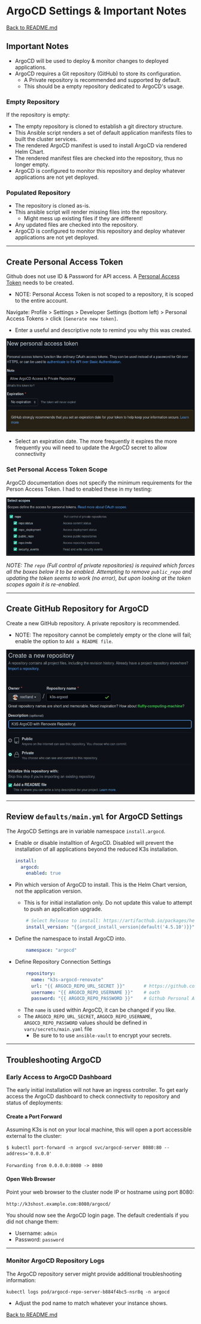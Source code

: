 # ArgoCD Settings & Important Notes

[Back to README.md](../README.md)

## Important Notes

* ArgoCD will be used to deploy & monitor changes to deployed applications.
* ArgoCD requires a Git repository (GitHub) to store its configuration.
  * A Private repository is recommended and supported by default.
  * This should be a empty repository dedicated to ArgoCD's usage.

### Empty Repository

If the repository is empty:

* The empty repository is cloned to establish a git directory structure.
* This Ansible script renders a set of default application manifests files to built the cluster services.
* The rendered ArgoCD manifest is used to install ArgoCD via rendered Helm Chart.
* The rendered manifest files are checked into the repository, thus no longer empty.
* ArgoCD is configured to monitor this repository and deploy whatever applications are not yet deployed.

### Populated Repository

* The repository is cloned as-is.
* This ansible script will render missing files into the repository.
  * Might mess up existing files if they are different!
* Any updated files are checked into the repository.
* ArgoCD is configured to monitor this repository and deploy whatever applications are not yet deployed.

---

## Create Personal Access Token

Github does not use ID & Password for API access.  A [Personal Access Token](https://docs.github.com/en/authentication/keeping-your-account-and-data-secure/creating-a-personal-access-token) needs to be created.

* NOTE: Personal Access Token is not scoped to a repository, it is scoped to the entire account.

Navigate: Profile > Settings > Developer Settings (bottom left) > Personal Access Tokens > click `[Generate new token]`.

* Enter a useful and descriptive note to remind you why this was created.

![Create Personal Access Token](../images/github_create_personal_access_token-1.png)

* Select an expiration date.  The more frequently it expires the more frequently you will need to update the ArgoCD secret to allow connectivity

### Set Personal Access Token Scope

ArgoCD documentation does not specify the minimum requirements for the Person Access Token.  I had to enabled these in my testing:

![Set Personal Access Token Scopes](../images/github_create_personal_access_token-2.png)

_NOTE: The `repo` (Full control of private repositories) is required which forces all the boxes below it to be enabled. Attempting to remove `public_repo` and updating the token seems to work (no error), but upon looking at the token scopes again it is re-enabled._

---

## Create GitHub Repository for ArgoCD

Create a new GitHub repository.  A private repository is recommended.

* NOTE: The repository cannot be completely empty or the clone will fail; enable the option to `Add a README file`.

![Create GitHub Repository](../images/github_create_empty_repository.png)

---

## Review `defaults/main.yml` for ArgoCD Settings

The ArgoCD Settings are in variable namespace `install.argocd`.

* Enable or disable installtion of ArgoCD. Disabled will prevent the installation of all applications beyond the reduced K3s installation.

  ```yaml
  install:
    argocd:
      enabled: true
  ```

* Pin which version of ArgoCD to install.  This is the Helm Chart version, not the application version.
  * This is for initial installation only. Do not update this value to attempt to push an application upgrade.

  ```yaml
      # Select Release to install: https://artifacthub.io/packages/helm/argo/argo-cd
      install_version: "{{argocd_install_version|default('4.5.10')}}"
  ```

* Define the namespace to install ArgoCD into.

  ```yaml
      namespace: "argocd"
  ```

* Define Repository Connection Settings

  ```yaml
      repository:
        name: "k3s-argocd-renovate"
        url: "{{ ARGOCD_REPO_URL_SECRET }}"       # https://github.com/<user>/<repo-name>
        username: "{{ ARGOCD_REPO_USERNAME }}"    # oath
        password: "{{ ARGOCD_REPO_PASSWORD }}"    # Github Personal Access Token
  ```

  * The `name` is used within ArgoCD, it can be changed if you like.
  * The `ARGOCD_REPO_URL_SECRET`, `ARGOCD_REPO_USERNAME`, `ARGOCD_REPO_PASSWORD` values should be defined in `vars/secrets/main.yaml` file
    * Be sure to to use `ansible-vault` to encrypt your secrets.

---

## Troubleshooting ArgoCD

### Early Access to ArgoCD Dashboard

The early initial installation will not have an ingress controller.  To get early access the ArgoCD dashboard to check connectivity to repository and status of deployments:

#### Create a Port Forward

Assuming K3s is not on your local machine, this will open a port accessible external to the cluster:

```shell
$ kubectl port-forward -n argocd svc/argocd-server 8080:80 --address='0.0.0.0'

Forwarding from 0.0.0.0:8080 -> 8080
```

#### Open Web Browser

Point your web browser to the cluster node IP or hostname using port 8080:

`http://k3shost.example.com:8080/argocd/`

You should now see the ArgoCD login page.  The default credentials if you did not change them:

* Username: `admin`
* Password: `password`

---

### Monitor ArgoCD Repository Logs

The ArgoCD repository server might provide additional troubleshooting information:

```shell
kubectl logs pod/argocd-repo-server-b884f4bc5-nsr8q -n argocd
```

* Adjust the pod name to match whatever your instance shows.

[Back to README.md](../README.md)
